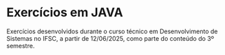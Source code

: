 # Exercícios em JAVA
Exercícios desenvolvidos durante o curso técnico em Desenvolvimento de Sistemas no IFSC, a partir de 12/06/2025, como parte do conteúdo do 3º semestre.
